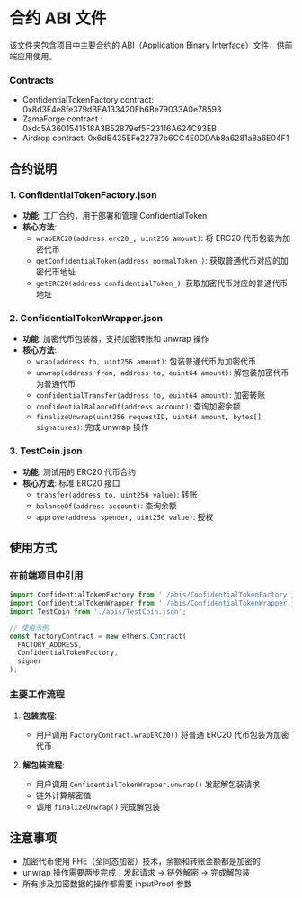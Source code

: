 # 合约 ABI 文件

该文件夹包含项目中主要合约的 ABI（Application Binary Interface）文件，供前端应用使用。

### Contracts
- ConfidentialTokenFactory contract:  0x8d3F4e8fe379dBEA133420Eb6Be79033A0e78593
- ZamaForge contract : 0xdc5A3601541518A3B52879ef5F231f6A624C93EB
- Airdrop contract: 0x6dB435EFe22787b6CC4E0DDAb8a6281a8a6E04F1

## 合约说明

### 1. ConfidentialTokenFactory.json
- **功能**: 工厂合约，用于部署和管理 ConfidentialToken
- **核心方法**:
  - `wrapERC20(address erc20_, uint256 amount)`: 将 ERC20 代币包装为加密代币
  - `getConfidentialToken(address normalToken_)`: 获取普通代币对应的加密代币地址
  - `getERC20(address confidentialToken_)`: 获取加密代币对应的普通代币地址

### 2. ConfidentialTokenWrapper.json
- **功能**: 加密代币包装器，支持加密转账和 unwrap 操作
- **核心方法**:
  - `wrap(address to, uint256 amount)`: 包装普通代币为加密代币
  - `unwrap(address from, address to, euint64 amount)`: 解包装加密代币为普通代币
  - `confidentialTransfer(address to, euint64 amount)`: 加密转账
  - `confidentialBalanceOf(address account)`: 查询加密余额
  - `finalizeUnwrap(uint256 requestID, uint64 amount, bytes[] signatures)`: 完成 unwrap 操作

### 3. TestCoin.json
- **功能**: 测试用的 ERC20 代币合约
- **核心方法**: 标准 ERC20 接口
  - `transfer(address to, uint256 value)`: 转账
  - `balanceOf(address account)`: 查询余额
  - `approve(address spender, uint256 value)`: 授权

## 使用方式

### 在前端项目中引用

```javascript
import ConfidentialTokenFactory from './abis/ConfidentialTokenFactory.json';
import ConfidentialTokenWrapper from './abis/ConfidentialTokenWrapper.json';
import TestCoin from './abis/TestCoin.json';

// 使用示例
const factoryContract = new ethers.Contract(
  FACTORY_ADDRESS, 
  ConfidentialTokenFactory, 
  signer
);
```

### 主要工作流程

1. **包装流程**: 
   - 用户调用 `FactoryContract.wrapERC20()` 将普通 ERC20 代币包装为加密代币
   
2. **解包装流程**:
   - 用户调用 `ConfidentialTokenWrapper.unwrap()` 发起解包装请求
   - 链外计算解密值
   - 调用 `finalizeUnwrap()` 完成解包装

## 注意事项

- 加密代币使用 FHE（全同态加密）技术，余额和转账金额都是加密的
- unwrap 操作需要两步完成：发起请求 → 链外解密 → 完成解包装
- 所有涉及加密数据的操作都需要 inputProof 参数